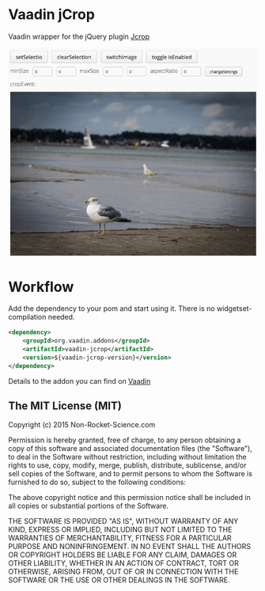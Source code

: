 Vaadin jCrop
==============

Vaadin wrapper for the jQuery plugin [Jcrop](https://github.com/tapmodo/Jcrop)


![showcase](showcase.gif)


Workflow
========

Add the dependency to your pom and start using it. There is no widgetset-compilation needed.

```xml
<dependency>
    <groupId>org.vaadin.addons</groupId>
    <artifactId>vaadin-jcrop</artifactId>
    <version>${vaadin-jcrop-version}</version>
</dependency>
```

Details to the addon you can find on [Vaadin](https://vaadin.com/directory#addon/jcrop-wrapper)

The MIT License (MIT)
-------------------------

Copyright (c) 2015 Non-Rocket-Science.com

Permission is hereby granted, free of charge, to any person obtaining a copy
of this software and associated documentation files (the "Software"), to deal
in the Software without restriction, including without limitation the rights
to use, copy, modify, merge, publish, distribute, sublicense, and/or sell
copies of the Software, and to permit persons to whom the Software is
furnished to do so, subject to the following conditions:

The above copyright notice and this permission notice shall be included in all
copies or substantial portions of the Software.

THE SOFTWARE IS PROVIDED "AS IS", WITHOUT WARRANTY OF ANY KIND, EXPRESS OR
IMPLIED, INCLUDING BUT NOT LIMITED TO THE WARRANTIES OF MERCHANTABILITY,
FITNESS FOR A PARTICULAR PURPOSE AND NONINFRINGEMENT. IN NO EVENT SHALL THE
AUTHORS OR COPYRIGHT HOLDERS BE LIABLE FOR ANY CLAIM, DAMAGES OR OTHER
LIABILITY, WHETHER IN AN ACTION OF CONTRACT, TORT OR OTHERWISE, ARISING FROM,
OUT OF OR IN CONNECTION WITH THE SOFTWARE OR THE USE OR OTHER DEALINGS IN THE
SOFTWARE.

